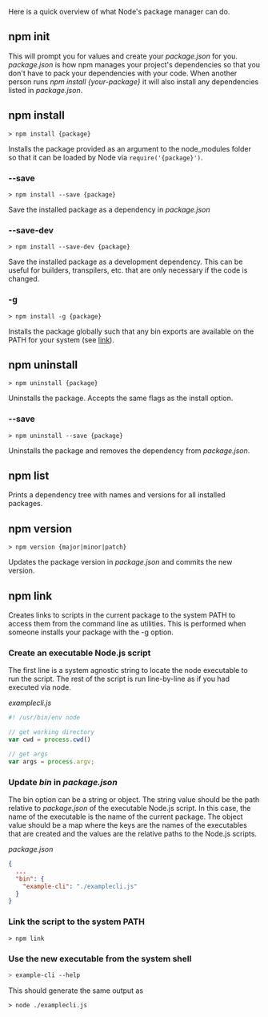 Here is a quick overview of what Node's package manager can do.

## npm init

This will prompt you for values and create your *package.json* for you. *package.json* is how npm manages your project's 
dependencies so that you don't have to pack your dependencies with your code. When another person runs 
*npm install {your-package}* it will also install any dependencies listed in *package.json*.

## npm install

 ```
> npm install {package}
 ```

Installs the package provided as an argument to the node_modules folder so that 
it can be loaded by Node via ```require('{package}')```.

### --save

```
> npm install --save {package}
```
 
Save the installed package as a dependency in *package.json*
 
### --save-dev

```
> npm install --save-dev {package}
```

Save the installed package as a development dependency. This can be useful for builders, transpilers, etc. 
that are only necessary if the code is changed.

### -g

```
> npm install -g {package}
```

Installs the package globally such that any bin exports are available on the PATH for your system (see [link](#npmlink)).

## npm uninstall

```
> npm uninstall {package}
```

Uninstalls the package. Accepts the same flags as the install option.

### --save

```
> npm uninstall --save {package}
```

Uninstalls the package and removes the dependency from *package.json*.

## npm list

Prints a dependency tree with names and versions for all installed packages.

## npm version

```
> npm version {major|minor|patch}
```

Updates the package version in *package.json* and commits the new version.

## npm link

Creates links to scripts in the current package to the system PATH to access them from the command line
as utilities. This is performed when someone installs your package with the -g option.

### Create an executable Node.js script

The first line is a system agnostic string to locate the node executable to run the script.
The rest of the script is run line-by-line as if you had executed via node.

*examplecli.js*
```JavaScript
#! /usr/bin/env node

// get working directory
var cwd = process.cwd()

// get args
var args = process.argv;
```

### Update *bin* in *package.json*

The bin option can be a string or object. The string value should be the
path relative to *package.json* of the executable Node.js script. In this case,
the name of the executable is the name of the current package. The object value
should be a map where the keys are the names of the executables that are created
and the values are the relative paths to the Node.js scripts.

*package.json*
```json
{
  ...
  "bin": {
    "example-cli": "./examplecli.js"
  }
}
```

### Link the script to the system PATH

```
> npm link
```

### Use the new executable from the system shell

```sh
> example-cli --help
```

This should generate the same output as 

```
> node ./examplecli.js
```
